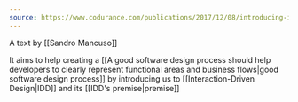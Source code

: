 ```yaml
---
source: https://www.codurance.com/publications/2017/12/08/introducing-idd
---
```


A text by [[Sandro Mancuso]]

It aims to help creating a [[A good software design process should help developers to clearly represent functional areas and business flows|good software design process]] by introducing us to [[Interaction-Driven Design|IDD]] and its [[IDD's premise|premise]]
